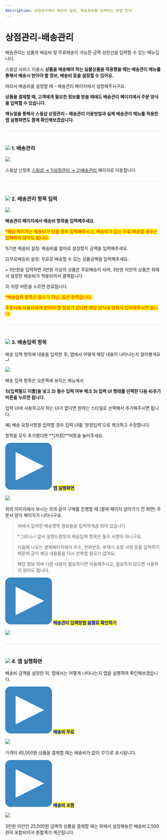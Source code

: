 ```yaml
---
description: 상점관리에서 배송비 설정, 배송정보를 입력하는 방법 안내
---
```


# 상점관리-배송관리

배송관리는 상품의 배송비 및 무료배송이 가능한 금액 상한선을 입력할 수 있는 메뉴입니다.

스윙샵 서비스 이용시 **상품을 배송해야 하는 실물상품을 적용했을 때는 배송관리 메뉴를 통해서 배송시 받아야 할 정보, 배송비 등을 설정할 수 있어요.**

따라서 배송비를 설정할 때 – 배송관리 페이지에서 설정해주시구요.

**상품을 결제할 때, 고객에게 필요한 정보를 받을 때에도 배송관리 페이지에서 주문 양식을 입력할 수 있습니다.**&#x20;

**매뉴얼을 통해서 스윙샵 상점관리 – 배송관리 이용방법과 실제 배송관리 메뉴를 적용한 앱 실행화면도 함께 확인해보겠습니다.**

![](<../../.gitbook/assets/구분선 (1) (1).PNG>)

### ![](https://wp.swing2app.co.kr/wp-content/uploads/2020/04/%EB%8B%A8%EB%9D%BD1-1.png) **1. 배송관리**

![](https://wp.swing2app.co.kr/wp-content/uploads/2018/11/%EB%B0%B0%EC%86%A1%EA%B4%80%EB%A6%AC.png)

스윙샵 신청후 [스윙샵 → 1)상점관리 → 2)배송관리 ](http://www.swing2app.co.kr/view/store\_info\_delivery\_setting)페이지로 이동합니다.



![](<../../.gitbook/assets/구분선 (1) (1).PNG>)

### ![](https://wp.swing2app.co.kr/wp-content/uploads/2020/04/%EB%8B%A8%EB%9D%BD1-1.png) **2. 배송관리 항목 입력**

![](https://wp.swing2app.co.kr/wp-content/uploads/2018/11/%EB%B0%B0%EC%86%A1%EA%B4%80%EB%A6%AC5.png)

**배송관리 페이지에서 배송비 항목을 입력해주세요.**

<mark style="color:red;">\*해당 페이지는 배송비가 있을 경우 입력해주시고, 배송비가 없는 무료 배송일 경우는 입력하지 않아도 됩니다.</mark>

1\)기본 배송비 설정: 배송비를 얼마로 설정할지 금액을 입력해주세요.

2\)무료배송비 설정: 무료로 배송할 수 있는 상품금액을 입력해주세요.

\= 3만원을 입력하면 3만원 이상의 상품은 무료배송이 되며, 3만원 미만의 상품은 위에서 설정한 배송비가 적용되어서 결제됩니다.

3\) 저장 버튼을 누르면 완료됩니다.

<mark style="color:red;">\*배송입력 항목은 필수가 아닌, 옵션 항목입니다.</mark>&#x20;

<mark style="color:red;">주문시에 사용자에게 받아야 할 정보가 있다면 해당 양식에 맞춰서 입력해주시면 됩니다.</mark>

![](<../../.gitbook/assets/구분선 (1) (1).PNG>)

### ![](https://wp.swing2app.co.kr/wp-content/uploads/2020/04/%EB%8B%A8%EB%9D%BD1-1.png) **3. 배송입력 항목**

배송 입력 항목에 내용을 입력한 후, 앱에서 어떻게 해당 내용이 나타나는지 알아볼게요\~!

![](https://wp.swing2app.co.kr/wp-content/uploads/2018/11/%EB%B0%B0%EC%86%A1%EA%B4%80%EB%A6%AC6.png)

배송 입력 항목은 오른쪽에 보이는 메뉴에서

**1)\[입력필드 이름]을 넣고 2) 필수 입력 여부 체크 3) 입력 UI 형태를  선택한 다음 4)추가 버튼을 누르면 됩니다.** &#x20;

입력 UI에 사용하고자 하는 UI가 없다면 원하는 스타일로 선택해서 추가해주시면 됩니다.

예) 배송 요청사항을 입력할 경우 입력 UI를 ‘문장입력’으로 체크하고 수정합니다.

항목을 모두 추가했다면 **\[저장]**버튼을 눌러주세요.



&#x20;<img src="../../.gitbook/assets/image (7).png" alt="" data-size="line"> <mark style="color:blue;">**앱 실행화면**</mark>

![](https://wp.swing2app.co.kr/wp-content/uploads/2018/11/%EB%B0%B0%EC%86%A1%EA%B4%80%EB%A6%AC3.png)

위의 이미지에서 보시는 것과 같이 구매를 진행할 때 (결제 페이지 넘어가기 전 화면) 주문서 양식 페이지가 나타나구요.

> 위에서 입력한 배송항목 정보들을 입력하게끔 되어 있습니다.
>
> \*그러나\~! 앞서 설명드렸듯이 배송입력 항목은 필수 사항이 아니구요.&#x20;
>
> 다음에 나오는 결제페이지에서 주소, 전화번호, 부재시 요청 사항 등을 입력하기 때문에 굳이 해당 내용들을 다시 반복할 필요가 없어요.
>
> 해당 정보 외에 다른 내용이 필요하다면 이용해주시고, 필요하지 않으면 사용하지 않아도 됩니다.



<img src="../../.gitbook/assets/image (7).png" alt="" data-size="line"> <mark style="color:blue;">**배송관리 입력방법 움짤로 확인하기**</mark>

![](https://wp.swing2app.co.kr/wp-content/uploads/2018/11/%EB%B0%B0%EC%86%A1%EA%B4%80%EB%A6%AC.gif)



![](<../../.gitbook/assets/구분선 (1) (1).PNG>)

### ![](https://wp.swing2app.co.kr/wp-content/uploads/2020/04/%EB%8B%A8%EB%9D%BD1-1.png) **4. 앱 실행화면**

배송비 금액을 설정한 뒤, 앱에서는 어떻게 나타나는지 앱을 실행하여 확인해보겠습니다.



<img src="../../.gitbook/assets/image (7).png" alt="" data-size="line"> <mark style="color:blue;">**배송비 무료**</mark>

![](https://wp.swing2app.co.kr/wp-content/uploads/2018/11/%EB%B0%B0%EC%86%A1%EA%B4%80%EB%A6%AC1.png)

가격이 45,000원 상품을 결제할 때는 배송비가 없이 ‘0’으로 표시됩니다.



<img src="../../.gitbook/assets/image (7).png" alt="" data-size="line"> <mark style="color:blue;">**배송비 포함**</mark>

![](https://wp.swing2app.co.kr/wp-content/uploads/2018/11/%EB%B0%B0%EC%86%A1%EA%B4%80%EB%A6%AC2.png)

3만원 미만인 25,000원 금액의 상품을 결제할 때는 위에서 설정해놓은 배송비 2,500원이 포함되어서 총합계가 계산됩니다.

